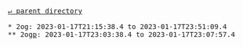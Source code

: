 <pre>
  <a href="../">&#x21b5; parent directory</a>
  
  * 2og: 2023-01-17T21:15:38.4 to 2023-01-17T23:51:09.4
  ** 2og<a href="p">p</a>: 2023-01-17T23:03:38.4 to 2023-01-17T23:07:57.4
</pre>

